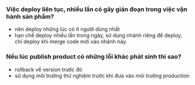### Việc deploy liên tục, nhiều lần có gây gián đoạn trong việc vận hành sản phẩm?

- nên deploy những lúc có ít người dùng nhất
- hạn chế deploy nhiều lần trong ngày, sử dụng nhánh riêng để deploy, chỉ deploy khi merge code mới vào nhánh này.

### Nếu lúc publish product có những lỗi khác phát sinh thì sao?
- rollback về version trước đó
- sử dụng môi trường thử nghiệm trước khi đưa vào môi trường production

### 
